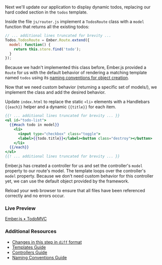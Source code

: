 Next we'll update our application to display dynamic todos, replacing our hard coded section in the `todos` template.

Inside the file `js/router.js` implement a `TodosRoute` class with a `model` function that returns all the existing todos:

```javascript
// ... additional lines truncated for brevity ...
Todos.TodosRoute = Ember.Route.extend({
  model: function() {
    return this.store.find('todo');
  }
});
```

Because we hadn't implemented this class before, Ember.js provided a `Route` for us with the default behavior of rendering a matching template named `todos` using its [naming conventions for object creation](../../concepts/naming-conventions/).

Now that we need custom behavior (returning a specific set of models/), we implement the class and add the desired behavior.

Update `index.html` to replace the static `<li>` elements with a Handlebars `{{each}}` helper and a dynamic `{{title}}` for each item.

```handlebars
{{! ... additional lines truncated for brevity ... }}
<ul id="todo-list">
  {{#each todo in model}}
    <li>
      <input type="checkbox" class="toggle">
      <label>{{todo.title}}</label><button class="destroy"></button>
    </li>
  {{/each}}
</ul>
{{! ... additional lines truncated for brevity ... }}
```

Ember.js has created a controller for us and set the controller's `model` property to our route's model. The template loops over the controller's `model` property. Because we don't need custom behavior for this controller yet, we can use the default object provided by the framework.

Reload your web browser to ensure that all files have been referenced correctly and no errors occur.

### Live Preview
<a class="jsbin-embed" href="http://jsbin.com/simixi/1/embed?output">Ember.js • TodoMVC</a><script src="http://static.jsbin.com/js/embed.js"></script>

### Additional Resources

  * [Changes in this step in `diff` format](https://github.com/emberjs/quickstart-code-sample/commit/87bd57700110d9dd0b351c4d4855edf90baac3a8)
  * [Templates Guide](../../templates/handlebars-basics/)
  * [Controllers Guide](../../controllers/)
  * [Naming Conventions Guide](../../concepts/naming-conventions/)
